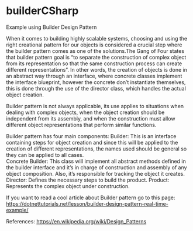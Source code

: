 # builderCSharp
Example using Builder Design Pattern 


When it comes to building highly scalable systems, choosing and using the right creational pattern for our objects is considered a crucial step where the builder pattern comes as one of the solutions.The Gang of Four states that builder pattern goal is “to separate the construction of complex object from its representation so that the same construction process can create different representations”. In other words, the creation of objects is done in an abstract way through an interface, where concrete classes implement the interface blueprint, however the concrete don’t instantiate themselves, this is done through the use of the director class, which handles the actual object creation.

Builder pattern is not always applicable, its use applies to situations when dealing with complex objects, when the object creation should be independent from its assembly, and when the construction must allow different object representations that perform similar functions.    


Builder pattern has four main components:
Builder: This is an interface containing steps for object creation and since this will be applied to the creation of different representations, the names used should be general so they can be applied to all cases.   
Concrete Builder: This class will implement all abstract methods defined in the builder interface and it’s in charge of construction and assembly of any object composition. Also, it’s responsible for tracking the object it creates.  
Director: Defines the necessary steps to build the product.
Product: Represents the complex object under construction.


If you want to read a cool article about Builder pattern go to this page:
https://dotnettutorials.net/lesson/builder-design-pattern-real-time-example/

References: https://en.wikipedia.org/wiki/Design_Patterns

